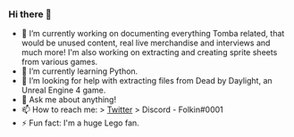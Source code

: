 ### Hi there 👋

- 🔭 I’m currently working on documenting everything Tomba related, that would be unused content, real live merchandise and interviews and much more! I'm also working on extracting and creating sprite sheets from various games.
- 🌱 I’m currently learning Python.
- 🤔 I’m looking for help with extracting files from Dead by Daylight, an Unreal Engine 4 game.
- 💬 Ask me about anything!
- 📫 How to reach me: > [Twitter](https://twitter.com/folkin_) > Discord - Folkin#0001
- ⚡ Fun fact: I'm a huge Lego fan.

